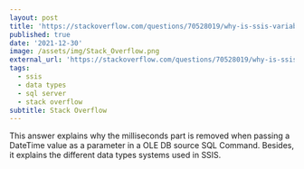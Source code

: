 ```yaml
---
layout: post
title: 'https://stackoverflow.com/questions/70528019/why-is-ssis-variable-not-passing-the-millisecond-part-into-the-query/70536921#70536921'
published: true
date: '2021-12-30'
image: /assets/img/Stack_Overflow.png
external_url: 'https://stackoverflow.com/questions/70528019/why-is-ssis-variable-not-passing-the-millisecond-part-into-the-query/70536921#70536921'
tags:
  - ssis
  - data types
  - sql server
  - stack overflow
subtitle: Stack Overflow
---
```

This answer explains why the milliseconds part is removed when passing a DateTime value as a parameter in a OLE DB source SQL Command. Besides, it explains the different data types systems used in SSIS.
